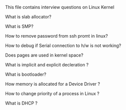 This file contains interview questions on Linux Kernel


What is slab allocator?

What is SMP?

How to remove password from ssh promt in linux?

How to debug if Serial connection to h/w is not working?

Does pages are used in kernel space?

What is implicit and explicit decleration ?

What is bootloader? 

How memory is allocated for a Device Driver ?

How to change priority of a process in Linux ?

What is DHCP ?
